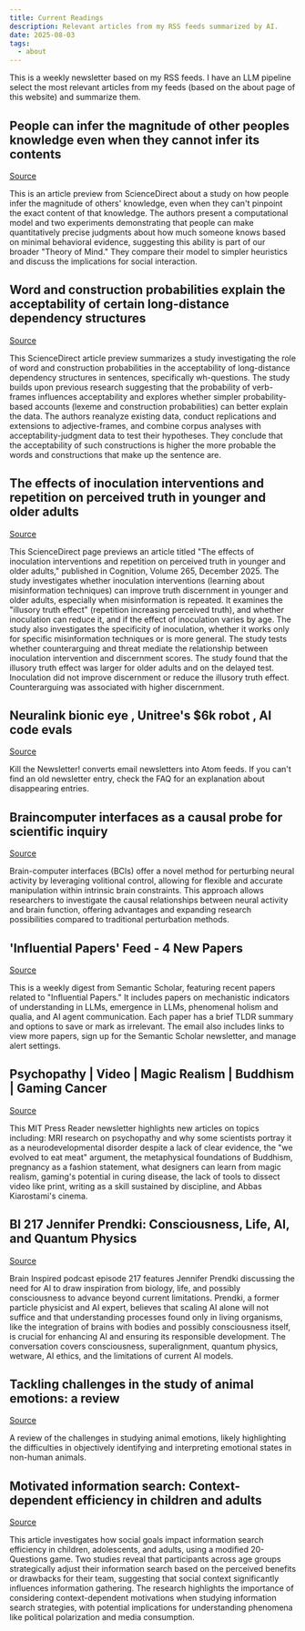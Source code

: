 ```yaml
---
title: Current Readings
description: Relevant articles from my RSS feeds summarized by AI.
date: 2025-08-03
tags:
  - about
---
```


This is a weekly newsletter based on my RSS feeds. I have an LLM pipeline select the most relevant articles from my feeds (based on the about page of this website) and summarize them. 


## People can infer the magnitude of other peoples knowledge even when they cannot infer its contents

[Source](https://www.sciencedirect.com/science/article/pii/S0010027725001763?dgcid=rss_sd_all)

This is an article preview from ScienceDirect about a study on how people infer the magnitude of others' knowledge, even when they can't pinpoint the exact content of that knowledge. The authors present a computational model and two experiments demonstrating that people can make quantitatively precise judgments about how much someone knows based on minimal behavioral evidence, suggesting this ability is part of our broader "Theory of Mind." They compare their model to simpler heuristics and discuss the implications for social interaction.

## Word and construction probabilities explain the acceptability of certain long-distance dependency structures

[Source](https://www.sciencedirect.com/science/article/pii/S0010027725002057?dgcid=rss_sd_all)

This ScienceDirect article preview summarizes a study investigating the role of word and construction probabilities in the acceptability of long-distance dependency structures in sentences, specifically wh-questions. The study builds upon previous research suggesting that the probability of verb-frames influences acceptability and explores whether simpler probability-based accounts (lexeme and construction probabilities) can better explain the data. The authors reanalyze existing data, conduct replications and extensions to adjective-frames, and combine corpus analyses with acceptability-judgment data to test their hypotheses. They conclude that the acceptability of such constructions is higher the more probable the words and constructions that make up the sentence are.

## The effects of inoculation interventions and repetition on perceived truth in younger and older adults

[Source](https://www.sciencedirect.com/science/article/pii/S001002772500215X?dgcid=rss_sd_all)

This ScienceDirect page previews an article titled "The effects of inoculation interventions and repetition on perceived truth in younger and older adults," published in Cognition, Volume 265, December 2025. The study investigates whether inoculation interventions (learning about misinformation techniques) can improve truth discernment in younger and older adults, especially when misinformation is repeated. It examines the "illusory truth effect" (repetition increasing perceived truth), and whether inoculation can reduce it, and if the effect of inoculation varies by age. The study also investigates the specificity of inoculation, whether it works only for specific misinformation techniques or is more general. The study tests whether counterarguing and threat mediate the relationship between inoculation intervention and discernment scores. The study found that the illusory truth effect was larger for older adults and on the delayed test. Inoculation did not improve discernment or reduce the illusory truth effect. Counterarguing was associated with higher discernment.

## Neuralink bionic eye , Unitree's $6k robot , AI code evals 

[Source](https://kill-the-newsletter.com/feeds/dt7jkygkiv4fpb4yl0gb/entries/3tmywm1pipj2o4em80w8.html)

Kill the Newsletter! converts email newsletters into Atom feeds. If you can't find an old newsletter entry, check the FAQ for an explanation about disappearing entries.

## Braincomputer interfaces as a causal probe for scientific inquiry

[Source](https://www.cell.com/trends/cognitive-sciences/fulltext/S1364-6613(25)00180-9?rss=yes)

Brain-computer interfaces (BCIs) offer a novel method for perturbing neural activity by leveraging volitional control, allowing for flexible and accurate manipulation within intrinsic brain constraints. This approach allows researchers to investigate the causal relationships between neural activity and brain function, offering advantages and expanding research possibilities compared to traditional perturbation methods.

## 'Influential Papers' Feed - 4 New Papers

[Source](https://kill-the-newsletter.com/feeds/ds7kuqx2r8383zq9o3d1/entries/87rx793bus8ir32qsrq4.html)

This is a weekly digest from Semantic Scholar, featuring recent papers related to "Influential Papers." It includes papers on mechanistic indicators of understanding in LLMs, emergence in LLMs, phenomenal holism and qualia, and AI agent communication. Each paper has a brief TLDR summary and options to save or mark as irrelevant. The email also includes links to view more papers, sign up for the Semantic Scholar newsletter, and manage alert settings.

## Psychopathy | Video | Magic Realism | Buddhism | Gaming Cancer

[Source](https://kill-the-newsletter.com/feeds/38e64wkp9h1pgiw8fsk0/entries/bxvbbiku9a330f3xgzm3.html)

This MIT Press Reader newsletter highlights new articles on topics including: MRI research on psychopathy and why some scientists portray it as a neurodevelopmental disorder despite a lack of clear evidence, the "we evolved to eat meat" argument, the metaphysical foundations of Buddhism, pregnancy as a fashion statement, what designers can learn from magic realism, gaming's potential in curing disease, the lack of tools to dissect video like print, writing as a skill sustained by discipline, and Abbas Kiarostami's cinema.

## BI 217 Jennifer Prendki: Consciousness, Life, AI, and Quantum Physics

[Source](https://braininspired.co/podcast/217/)

Brain Inspired podcast episode 217 features Jennifer Prendki discussing the need for AI to draw inspiration from biology, life, and possibly consciousness to advance beyond current limitations. Prendki, a former particle physicist and AI expert, believes that scaling AI alone will not suffice and that understanding processes found only in living organisms, like the integration of brains with bodies and possibly consciousness itself, is crucial for enhancing AI and ensuring its responsible development. The conversation covers consciousness, superalignment, quantum physics, wetware, AI ethics, and the limitations of current AI models.

## Tackling challenges in the study of animal emotions: a review

[Source](https://www.tandfonline.com/doi/full/10.1080/02699931.2025.2534728?ai=2a7&mi=3dg6fv&af=R)

A review of the challenges in studying animal emotions, likely highlighting the difficulties in objectively identifying and interpreting emotional states in non-human animals.

## Motivated information search: Context-dependent efficiency in children and adults

[Source](https://www.sciencedirect.com/science/article/pii/S0010027725002185?dgcid=rss_sd_all)

This article investigates how social goals impact information search efficiency in children, adolescents, and adults, using a modified 20-Questions game. Two studies reveal that participants across age groups strategically adjust their information search based on the perceived benefits or drawbacks for their team, suggesting that social context significantly influences information gathering. The research highlights the importance of considering context-dependent motivations when studying information search strategies, with potential implications for understanding phenomena like political polarization and media consumption.

